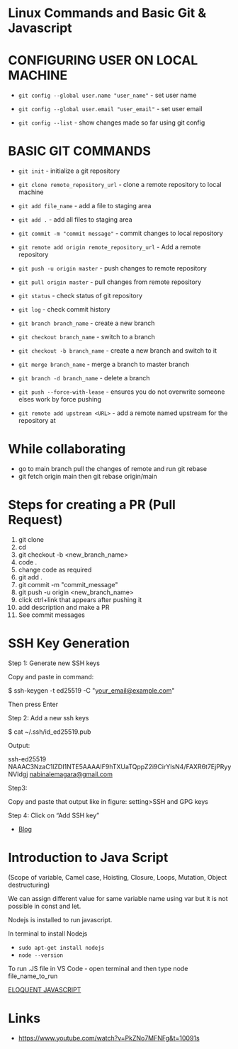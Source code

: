 # Linux Commands and Basic Git & Javascript 
# CONFIGURING USER ON LOCAL MACHINE

- `git config --global user.name "user_name"` - set user name

- `git config --global user.email "user_email"` - set user email

- `git config --list` - show changes made so far using git config

# BASIC GIT COMMANDS

- `git init` - initialize a git repository

- `git clone remote_repository_url` - clone a remote repository to local machine
  
- `git add file_name` - add a file to staging area

- `git add .` - add all files to staging area

- `git commit -m "commit message"` - commit changes to local repository

- `git remote add origin remote_repository_url` - Add a remote repository

- `git push -u origin master` - push changes to remote repository

- `git pull origin master` - pull changes from remote repository

- `git status` - check status of git repository

- `git log` - check commit history

- `git branch branch_name` - create a new branch

- `git checkout branch_name` - switch to a branch

- `git checkout -b branch_name` - create a new branch and switch to it

- `git merge branch_name` - merge a branch to master branch

- `git branch -d branch_name` - delete a branch

- `git push --force-with-lease` - ensures you do not overwrite someone elses work by force pushing

- `git remote add upstream <URL>` - add a remote named upstream for the repository at <URL>

# While collaborating

- go to main branch pull the changes of remote and run git rebase
- git fetch origin main then git rebase origin/main

# Steps for creating a PR (Pull Request) 
 
1. git clone <url>
2. cd <directory>
3. git checkout -b <new_branch_name>
4. code .
5. change code as required
6. git add .
7. git commit -m "commit_message"
8. git push -u origin <new_branch_name>
9. click ctrl+link that appears after pushing it
10. add description and make a PR
11. See commit messages

# SSH Key Generation

Step 1: Generate new SSH keys

Copy and paste in command:

$ ssh-keygen -t ed25519 -C "your_email@example.com"

Then press Enter


Step 2: Add a new ssh keys   

$ cat ~/.ssh/id_ed25519.pub

Output:

ssh-ed25519 NAAAC3NzaC1lZDI1NTE5AAAAIF9hTXUaTQppZ2i9CirYIsN4/FAXR6t7EjPRyyNVIdgj nabinalemagara@gmail.com


Step3:

Copy and paste that output like in figure: setting>SSH and GPG keys


Step 4: Click on “Add SSH key”

- [Blog](https://nalem7.blogspot.com/2023/11/github.html)

# Introduction to Java Script

(Scope of variable, Camel case, Hoisting, Closure, Loops, Mutation, Object destructuring)

We can assign different value for same variable name using var but it is not possible in const and let.

Nodejs is installed to run javascript.

In terminal to install Nodejs

- `sudo apt-get install nodejs`
- `node --version`

To run .JS file in VS Code - open terminal and then type node file_name_to_run

[ELOQUENT JAVASCRIPT](https://eloquentjavascript.net/)

# Links

- https://www.youtube.com/watch?v=PkZNo7MFNFg&t=10091s